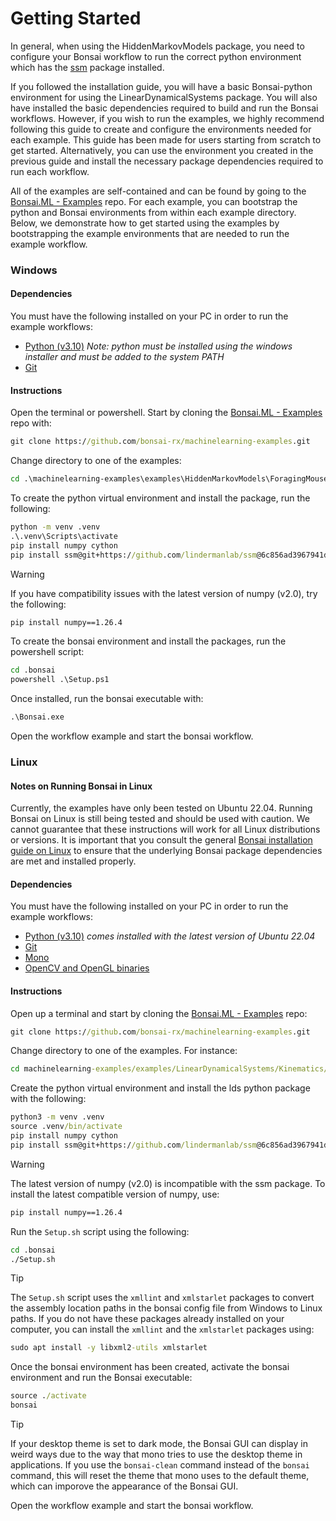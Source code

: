 # Getting Started

In general, when using the HiddenMarkovModels package, you need to configure your Bonsai workflow to run the correct python environment which has the [ssm](https://github.com/lindermanlab/ssm) package installed.

If you followed the installation guide, you will have a basic Bonsai-python environment for using the LinearDynamicalSystems package. You will also have installed the basic dependencies required to build and run the Bonsai workflows. However, if you wish to run the examples, we highly recommend following this guide to create and configure the environments needed for each example. This guide has been made for users starting from scratch to get started. Alternatively, you can use the environment you created in the previous guide and install the necessary package dependencies required to run each workflow.

All of the examples are self-contained and can be found by going to the [Bonsai.ML - Examples](https://github.com/bonsai-rx/machinelearning-examples) repo. For each example, you can bootstrap the python and Bonsai environments from within each example directory. Below, we demonstrate how to get started using the examples by bootstrapping the example environments that are needed to run the example workflow.

### Windows

#### Dependencies

You must have the following installed on your PC in order to run the example workflows:

- [Python (v3.10)](https://www.python.org/downloads/) *Note: python must be installed using the windows installer and must be added to the system PATH*
- [Git](https://git-scm.com/downloads)

#### Instructions

Open the terminal or powershell. Start by cloning the [Bonsai.ML - Examples](https://github.com/bonsai-rx/machinelearning-examples) repo with:

```cmd
git clone https://github.com/bonsai-rx/machinelearning-examples.git
```

Change directory to one of the examples:

```cmd
cd .\machinelearning-examples\examples\HiddenMarkovModels\ForagingMouse
```

To create the python virtual environment and install the package, run the following:

```cmd
python -m venv .venv 
.\.venv\Scripts\activate
pip install numpy cython
pip install ssm@git+https://github.com/lindermanlab/ssm@6c856ad3967941d176eb348bcd490cfaaa08ba60
```

> [!WARNING]
> If you have compatibility issues with the latest version of numpy (v2.0), try the following:
> ```cmd
> pip install numpy==1.26.4
> ```

To create the bonsai environment and install the packages, run the powershell script:

```cmd
cd .bonsai
powershell .\Setup.ps1
```

Once installed, run the bonsai executable with:

```cmd
.\Bonsai.exe
```

Open the workflow example and start the bonsai workflow.

### Linux

#### Notes on Running Bonsai in Linux

Currently, the examples have only been tested on Ubuntu 22.04. Running Bonsai on Linux is still being tested and should be used with caution. We cannot guarantee that these instructions will work for all Linux distributions or versions. It is important that you consult the general [Bonsai installation guide on Linux](https://github.com/orgs/bonsai-rx/discussions/1101) to ensure that the underlying Bonsai package dependencies are met and installed properly.

#### Dependencies

You must have the following installed on your PC in order to run the example workflows:

- [Python (v3.10)](https://www.python.org/downloads/) *comes installed with the latest version of Ubuntu 22.04*
- [Git](https://git-scm.com/downloads)
- [Mono](https://www.mono-project.com/download/stable/#download-lin)
- [OpenCV and OpenGL binaries](https://github.com/orgs/bonsai-rx/discussions/1101) 

#### Instructions

Open up a terminal and start by cloning the [Bonsai.ML - Examples](https://github.com/bonsai-rx/machinelearning-examples) repo:

```cmd
git clone https://github.com/bonsai-rx/machinelearning-examples.git
```

Change directory to one of the examples. For instance:

```cmd
cd machinelearning-examples/examples/LinearDynamicalSystems/Kinematics/SimulatedData
```

Create the python virtual environment and install the lds python package with the following:

```cmd
python3 -m venv .venv 
source .venv/bin/activate
pip install numpy cython
pip install ssm@git+https://github.com/lindermanlab/ssm@6c856ad3967941d176eb348bcd490cfaaa08ba60
```

> [!WARNING]
> The latest version of numpy (v2.0) is incompatible with the ssm package. To install the latest compatible version of numpy, use:
> ```cmd
> pip install numpy==1.26.4
> ```

Run the `Setup.sh` script using the following:

```cmd
cd .bonsai
./Setup.sh
```

> [!TIP]
> The `Setup.sh` script uses the `xmllint` and `xmlstarlet` packages to convert the assembly location paths in the bonsai config file from Windows to Linux paths. If you do not have these packages already installed on your computer, you can install the `xmllint` and the `xmlstarlet` packages using:
> ```cmd
> sudo apt install -y libxml2-utils xmlstarlet
> ```

Once the bonsai environment has been created, activate the bonsai environment and run the Bonsai executable:

```cmd
source ./activate
bonsai
```

> [!TIP]
> If your desktop theme is set to dark mode, the Bonsai GUI can display in weird ways due to the way that mono tries to use the desktop theme in applications. If you use the `bonsai-clean` command instead of the `bonsai` command, this will reset the theme that mono uses to the default theme, which can imporove the appearance of the Bonsai GUI.

Open the workflow example and start the bonsai workflow.

